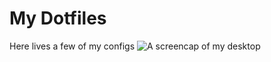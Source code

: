# My Dotfiles
Here lives a few of my configs
![A screencap of my desktop](/assets/images/Desktop.png)
